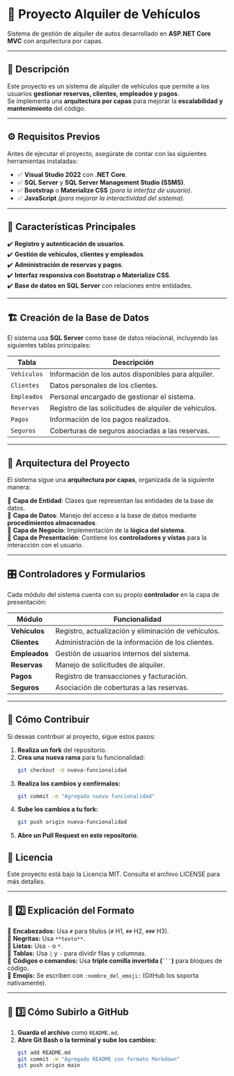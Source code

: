 # 🚗 Proyecto Alquiler de Vehículos
Sistema de gestión de alquiler de autos desarrollado en **ASP.NET Core MVC** con arquitectura por capas.

---

## 📌 Descripción
Este proyecto es un sistema de alquiler de vehículos que permite a los usuarios **gestionar reservas, clientes, empleados y pagos**.  
Se implementa una **arquitectura por capas** para mejorar la **escalabilidad y mantenimiento** del código.

---

## ⚙️ Requisitos Previos
Antes de ejecutar el proyecto, asegúrate de contar con las siguientes herramientas instaladas:

- ✅ **Visual Studio 2022** con **.NET Core**.
- ✅ **SQL Server** y **SQL Server Management Studio (SSMS)**.
- ✅ **Bootstrap** o **Materialize CSS** *(para la interfaz de usuario)*.
- ✅ **JavaScript** *(para mejorar la interactividad del sistema)*.

---

## 🚀 Características Principales
✔️ **Registro y autenticación de usuarios**.  
✔️ **Gestión de vehículos, clientes y empleados**.  
✔️ **Administración de reservas y pagos**.  
✔️ **Interfaz responsiva con Bootstrap o Materialize CSS**.  
✔️ **Base de datos en SQL Server** con relaciones entre entidades.

---

## 🏗️ Creación de la Base de Datos
El sistema usa **SQL Server** como base de datos relacional, incluyendo las siguientes tablas principales:

| Tabla      | Descripción |
|------------|------------------------------------------------|
| `Vehículos` | Información de los autos disponibles para alquiler. |
| `Clientes` | Datos personales de los clientes. |
| `Empleados` | Personal encargado de gestionar el sistema. |
| `Reservas` | Registro de las solicitudes de alquiler de vehículos. |
| `Pagos` | Información de los pagos realizados. |
| `Seguros` | Coberturas de seguros asociadas a las reservas. |

---

## 📂 Arquitectura del Proyecto
El sistema sigue una **arquitectura por capas**, organizada de la siguiente manera:

📌 **Capa de Entidad**: Clases que representan las entidades de la base de datos.  
📌 **Capa de Datos**: Manejo del acceso a la base de datos mediante **procedimientos almacenados**.  
📌 **Capa de Negocio**: Implementación de la **lógica del sistema**.  
📌 **Capa de Presentación**: Contiene los **controladores y vistas** para la interacción con el usuario.

---

## 🎛️ Controladores y Formularios
Cada módulo del sistema cuenta con su propio **controlador** en la capa de presentación:

| Módulo      | Funcionalidad |
|------------|------------------------------------------------|
| **Vehículos** | Registro, actualización y eliminación de vehículos. |
| **Clientes** | Administración de la información de los clientes. |
| **Empleados** | Gestión de usuarios internos del sistema. |
| **Reservas** | Manejo de solicitudes de alquiler. |
| **Pagos** | Registro de transacciones y facturación. |
| **Seguros** | Asociación de coberturas a las reservas. |

---

## 🤝 Cómo Contribuir
Si deseas contribuir al proyecto, sigue estos pasos:

1. **Realiza un fork** del repositorio.  
2. **Crea una nueva rama** para tu funcionalidad:  
   ```bash
   git checkout -b nueva-funcionalidad
3. **Realiza los cambios y confírmalos:**
   ```bash
   git commit -m "Agregada nueva funcionalidad"
4. **Sube los cambios a tu fork:**
   ```bash
   git push origin nueva-funcionalidad
5. **Abre un Pull Request en este repositorio.**

## 📜 Licencia
Este proyecto está bajo la Licencia MIT.
Consulta el archivo LICENSE para más detalles.

---

## **📌 2️⃣ Explicación del Formato**
🔹 **Encabezados:** Usa `#` para títulos (`#` H1, `##` H2, `###` H3).  
🔹 **Negritas:** Usa `**texto**`.  
🔹 **Listas:** Usa `-` o `*`.  
🔹 **Tablas:** Usa `|` y `-` para dividir filas y columnas.  
🔹 **Códigos o comandos:** Usa **triple comilla invertida (` ``` `)** para bloques de código.  
🔹 **Emojis:** Se escriben con `:nombre_del_emoji:` (GitHub los soporta nativamente).  

---

## **📌 3️⃣ Cómo Subirlo a GitHub**
1. **Guarda el archivo** como `README.md`.
2. **Abre Git Bash o la terminal y sube los cambios:**
   ```bash
   git add README.md
   git commit -m "Agregado README con formato Markdown"
   git push origin main
